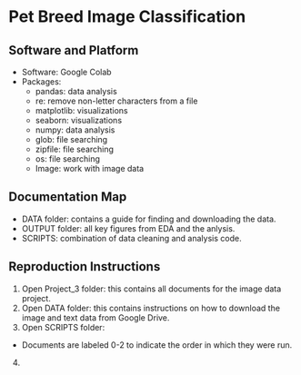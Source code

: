 # Pet Breed Image Classification

## Software and Platform
- Software: Google Colab
- Packages:
  - pandas: data analysis
  - re: remove non-letter characters from a file
  - matplotlib: visualizations
  - seaborn: visualizations
  - numpy: data analysis
  - glob: file searching
  - zipfile: file searching
  - os: file searching
  - Image: work with image data

## Documentation Map
- DATA folder: contains a guide for finding and downloading the data.
- OUTPUT folder: all key figures from EDA and the anlysis.
- SCRIPTS: combination of data cleaning and analysis code.

## Reproduction Instructions
1. Open Project_3 folder: this contains all documents for the image data project.
2. Open DATA folder: this contains instructions on how to download the image and text data from Google Drive.
3. Open SCRIPTS folder:
  - Documents are labeled 0-2 to indicate the order in which they were run.
4. 

